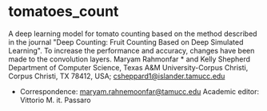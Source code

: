 # tomatoes_count
A deep learning model for tomato counting based on the method described in the journal "Deep Counting: Fruit Counting Based on Deep Simulated Learning". To increase the performance and accuracy, changes have been made to the convolution layers.
Maryam Rahmonfar * and Kelly Shepherd
Department of Computer Science, Texas A&M University-Corpus Christi, Corpus Christi, TX 78412, USA;
csheppard1@islander.tamucc.edu
* Correspondence: maryam.rahnemoonfar@tamucc.edu
Academic editor: Vittorio M. it. Passaro
